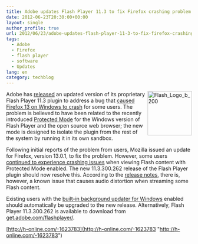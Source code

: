 ```yaml
---
title: Adobe updates Flash Player 11.3 to fix Firefox crashing problem
date: 2012-06-23T20:30:00+00:00
layout: single
author_profile: true
url: 2012/06/23/adobe-updates-flash-player-11-3-to-fix-firefox-crashing-problem/
tags:
  - Adobe
  - Firefox
  - flash player
  - software
  - Updates
lang: en
category: techblog
---
```

<a href="http://lh3.ggpht.com/-vrvE0aRCcSA/T-YgUVl3ebI/AAAAAAAAGWQ/fwZNQCu7d_c/s1600-h/Flash_Logo_b_200%25255B2%25255D.png" target="_blank"><img title="Flash_Logo_b_200" border="0" alt="Flash_Logo_b_200" align="right" src="http://lh5.ggpht.com/-bVuDcep4kKg/T-YgW4vjg5I/AAAAAAAAGWY/24MaLGvZ09Y/Flash_Logo_b_200_thumb.png?imgmax=800" width="120" height="120" /></a>Adobe has [released](http://blogs.adobe.com/sunil/2012/06/21/flash-player-1-3-issues-on-mozilla-firefox/) an updated version of its proprietary Flash Player 11.3 plugin to address a bug that [caused Firefox 13 on Windows to crash](http://www.h-online.com/news/item/Firefox-13-tripped-up-by-Flash-patch-Update-1619399.html) for some users. The problem is believed to have been related to the recently introduced [Protected Mode](http://blogs.adobe.com/asset/2012/06/inside-flash-player-protected-mode-for-firefox.html) for the Windows version of Flash Player and the open source web browser; the new mode is designed to isolate the plugin from the rest of the system by running it in its own sandbox. 

Following initial reports of the problem from users, Mozilla issued an update for Firefox, version 13.0.1, to fix the problem. However, some users [continued to experience crashing issues](https://bugzilla.mozilla.org/show_bug.cgi?id=747683#c46) when viewing Flash content with Protected Mode enabled. The new 11.3.300.262 release of the Flash Player plugin should now resolve this. According to the [release notes](http://helpx.adobe.com/flash-player/release-note/enduser-release-notes-11_3.html), there is, however, a known issue that causes audio distortion when streaming some Flash content. 

Existing users with the [built-in background updater for Windows](http://www.adobe.com/devnet/flashplayer/articles/background-updater-windows.html) enabled should automatically be upgraded to the new release. Alternatively, Flash Player 11.3.300.262 is available to download from [get.adobe.com/flashplayer/](http://get.adobe.com/flashplayer/). 

[http://h-online.com/-1623783](http://h-online.com/-1623783 "http://h-online.com/-1623783")